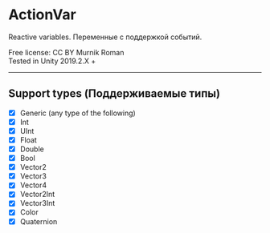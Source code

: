 # ActionVar
Reactive variables. Переменные с поддержкой событий.


Free license: CC BY Murnik Roman    
Tested in Unity 2019.2.X +
____

 ## Support types (Поддерживаемые типы)    

- [X] Generic (any type of the following)
- [X] Int
- [X] UInt
- [X] Float
- [X] Double
- [X] Bool
- [X] Vector2
- [X] Vector3
- [X] Vector4
- [X] Vector2Int
- [X] Vector3Int
- [X] Color
- [X] Quaternion
